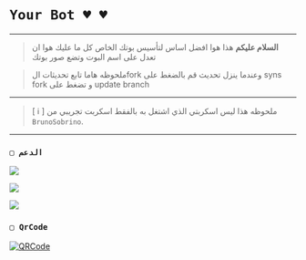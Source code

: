 # `Your Bot ♥ ♥` #

------------------
> **السلام عليكم** هذا هوا افضل اساس لتأسيس بوتك الخاص كل ما عليك هوا ان تعدل على اسم البوت وتضع صور بوتك

> ملحوظه هاما تابع تحديثات الfork وعندما ينزل تحديث قم بالضغط على syns fork و تضغط على update branch
------------------

> [ ℹ️ ] ملحوظه هذا ليس اسكربتي الذي اشتغل به بالفقط اسكربت تجريبي من `BrunoSobrino`.

------------------

### `▢ الدعم`

 <a href="https://chat.whatsapp.com/J8tFq87Ia0jEnx20NvCQxN" target="blank"><img src="https://img.shields.io/badge/رقمي اذا احتجت مساعده)-25D366?style=for-the-badge&logo=whatsapp&logoColor=white" />

<a href="https://chat.whatsapp.com/FRkr7jJHSJA5OjVtE64dDs" target="blank"><img src="https://img.shields.io/badge/قناتي ننزل اشياء كثيره)-25D366?style=for-the-badge&logo=whatsapp&logoColor=white" /></a>

<a href="https://chat.whatsapp.com/FRkr7jJHSJA5OjVtE64dDs" target="blank"><img src="https://img.shields.io/badge/جروب دعم بوت كيلوا)-25D366?style=for-the-badge&logo=whatsapp&logoColor=white" /></a>
  
### `▢ QrCode`

[![QRCode](https://repl.it/badge/)](https://repl.it/) 
  
